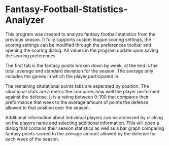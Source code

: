 # Fantasy-Football-Statistics-Analyzer
This program was created to analyze fantasy football statistics from the previous season.  It fully supports custom league scoring settings, the scoring settings can be modified through the preferences toolbar and opening the scoring dialog. All values in the program update upon saving the scoring preferences. 

The first tab is the fantasy points broken down by week, at the end is the total, average and standard deviation for the season. The average only includes the games in which the player participated in. 

The remaining situtational points tabs are seperated by position. The situational stats are a metric the compares how well the player performed against the defense. It is a rating between 0-100 that compares their preformance that week to the average amount of points the defense allowed to that position over the season. 

Additional information about individual players can be accessed by clicking on the players name and selecting additional information. This will open a dialog that contains their season statistics as well as a bar graph comparing fantasy points scored to the average amount allowed by the defense for each week of the season. 


